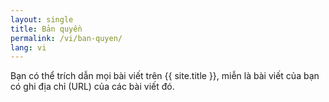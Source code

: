 ```yaml
---
layout: single
title: Bản quyền
permalink: /vi/ban-quyen/
lang: vi
---
```


Bạn có thể trích dẫn mọi bài viết trên {{ site.title }}, miễn là bài viết của bạn có ghi địa chỉ (URL) của các bài viết đó.
